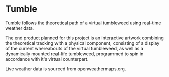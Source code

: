 # Tumble
Tumble follows the theoretical path of a virtual tumbleweed using real-time weather data.

The end product planned for this project is an interactive artwork combining the theoretical tracking with a physical component, consisting of a display of the current whereabouts of the virtual tumbleweed, as well as a dynamically mounted real-life tumbleweed, programmed to spin in accordance with it's virtual counterpart.

Live weather data is sourced from openweathermaps.org.
